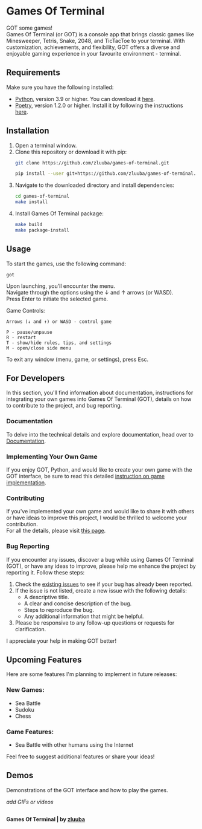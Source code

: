 # Games Of Terminal
GOT some games! <br>
Games Of Terminal (or GOT) is a console app that brings classic games like Minesweeper, Tetris, Snake, 2048, and TicTacToe to your terminal. 
With customization, achievements, and flexibility, GOT offers a diverse and enjoyable gaming experience in your favourite environment - terminal.


## Requirements

Make sure you have the following installed:

- [Python](https://www.python.org/), version 3.9 or higher. You can download it [here](https://www.python.org/downloads/).
- [Poetry](https://python-poetry.org/), version 1.2.0 or higher. Install it by following the instructions [here](https://python-poetry.org/docs/#installation).


## Installation

1. Open a terminal window.
2. Clone this repository or download it with pip:
    ```bash
    git clone https://github.com/zluuba/games-of-terminal.git
    ```
    ```bash
    pip install --user git+https://github.com/zluuba/games-of-terminal.git
    ```
3. Navigate to the downloaded directory and install dependencies:
    ```bash
    cd games-of-terminal
    make install
    ```
4. Install Games Of Terminal package:
    ```bash
    make build
    make package-install
    ```


## Usage

To start the games, use the following command:
```ch
got
```

Upon launching, you'll encounter the menu. <br>
Navigate through the options using the ↓ and ↑ arrows (or WASD). <br>
Press Enter to initiate the selected game.

Game Controls:
```ch
Arrows (↓ and ↑) or WASD - control game

P - pause/unpause
R - restart
T - show/hide rules, tips, and settings
M - open/close side menu
```
To exit any window (menu, game, or settings), press Esc.


## For Developers

In this section, you'll find information about documentation, instructions for integrating your own games 
into Games Of Terminal (GOT), details on how to contribute to the project, and bug reporting.

### Documentation
To delve into the technical details and explore documentation, head over to [Documentation](link-to-your-documentation).

### Implementing Your Own Game
If you enjoy GOT, Python, and would like to create your own game with the GOT interface, 
be sure to read this detailed [instruction on game implementation](link-to-game-implementing-instruction).

### Contributing
If you've implemented your own game and would like to share it with others or have ideas to improve this project, 
I would be thrilled to welcome your contribution. <br>
For all the details, please visit [this page](link-to-contributing).

### Bug Reporting
If you encounter any issues, discover a bug while using Games Of Terminal (GOT), 
or have any ideas to improve, please help me enhance the project by reporting it. 
Follow these steps:

1. Check the [existing issues](link-to-issues) to see if your bug has already been reported.
2. If the issue is not listed, create a new issue with the following details:
   - A descriptive title.
   - A clear and concise description of the bug.
   - Steps to reproduce the bug.
   - Any additional information that might be helpful.
3. Please be responsive to any follow-up questions or requests for clarification.

I appreciate your help in making GOT better!


## Upcoming Features

Here are some features I'm planning to implement in future releases:

### New Games:
- Sea Battle
- Sudoku
- Chess

### Game Features:
- Sea Battle with other humans using the Internet

Feel free to suggest additional features or share your ideas!

## Demos

Demonstrations of the GOT interface and how to play the games.

*add GIFs or videos*


##

**Games Of Terminal | by [zluuba](https://github.com/zluuba)**

